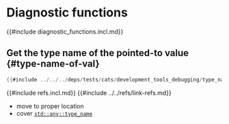 # Diagnostic functions

{{#include diagnostic_functions.incl.md}}

## Get the type name of the pointed-to value {#type-name-of-val}

```rust
{{#include ../../../deps/tests/cats/development_tools_debugging/type_name_of_val.rs:example}}
```

{{#include refs.incl.md}}
{{#include ../../refs/link-refs.md}}

<div class="hidden">

- move to proper location
- cover [`std::any::type_name`][std::any::type_name]

[std::any::type_name]: https://doc.rust-lang.org/std/any/fn.type_name.html
</div>
